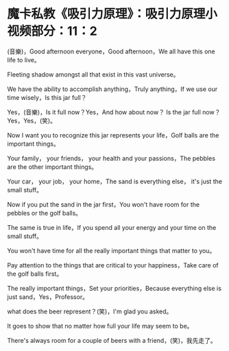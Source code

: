 # 魔卡私教《吸引力原理》：吸引力原理小视频部分：11：2

(音樂)，Good afternoon everyone，Good afternoon，We all have this one life to live。

Fleeting shadow amongst all that exist in this vast universe。

We have the ability to accomplish anything，Truly anything，If we use our time wisely，Is this jar full？

Yes，(音樂)，Is it full now？Yes，And how about now？ Is the jar full now？Yes，Yes，(笑)。

Now I want you to recognize this jar represents your life，Golf balls are the important things。

Your family， your friends， your health and your passions，The pebbles are the other important things。

Your car， your job， your home，The sand is everything else， it's just the small stuff。

Now if you put the sand in the jar first，You won't have room for the pebbles or the golf balls。

The same is true in life，If you spend all your energy and your time on the small stuff。

You won't have time for all the really important things that matter to you。

Pay attention to the things that are critical to your happiness，Take care of the golf balls first。

The really important things，Set your priorities，Because everything else is just sand，Yes，Professor。

 what does the beer represent？(笑)，I'm glad you asked。

It goes to show that no matter how full your life may seem to be。

There's always room for a couple of beers with a friend，(笑)，我先走了。

